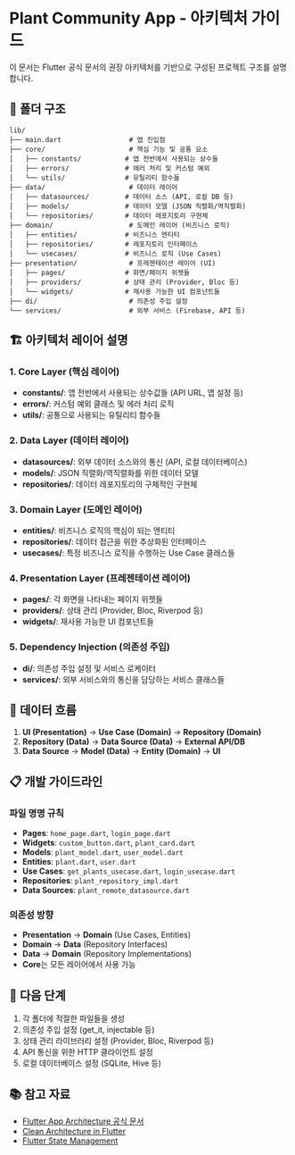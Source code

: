 # Plant Community App - 아키텍처 가이드

이 문서는 Flutter 공식 문서의 권장 아키텍처를 기반으로 구성된 프로젝트 구조를 설명합니다.

## 📁 폴더 구조

```
lib/
├── main.dart                 # 앱 진입점
├── core/                     # 핵심 기능 및 공통 요소
│   ├── constants/           # 앱 전반에서 사용되는 상수들
│   ├── errors/              # 에러 처리 및 커스텀 예외
│   └── utils/               # 유틸리티 함수들
├── data/                     # 데이터 레이어
│   ├── datasources/         # 데이터 소스 (API, 로컬 DB 등)
│   ├── models/              # 데이터 모델 (JSON 직렬화/역직렬화)
│   └── repositories/        # 데이터 레포지토리 구현체
├── domain/                   # 도메인 레이어 (비즈니스 로직)
│   ├── entities/            # 비즈니스 엔티티
│   ├── repositories/        # 레포지토리 인터페이스
│   └── usecases/            # 비즈니스 로직 (Use Cases)
├── presentation/             # 프레젠테이션 레이어 (UI)
│   ├── pages/               # 화면/페이지 위젯들
│   ├── providers/           # 상태 관리 (Provider, Bloc 등)
│   └── widgets/             # 재사용 가능한 UI 컴포넌트들
├── di/                       # 의존성 주입 설정
└── services/                 # 외부 서비스 (Firebase, API 등)
```

## 🏗️ 아키텍처 레이어 설명

### 1. Core Layer (핵심 레이어)
- **constants/**: 앱 전반에서 사용되는 상수값들 (API URL, 앱 설정 등)
- **errors/**: 커스텀 예외 클래스 및 에러 처리 로직
- **utils/**: 공통으로 사용되는 유틸리티 함수들

### 2. Data Layer (데이터 레이어)
- **datasources/**: 외부 데이터 소스와의 통신 (API, 로컬 데이터베이스)
- **models/**: JSON 직렬화/역직렬화를 위한 데이터 모델
- **repositories/**: 데이터 레포지토리의 구체적인 구현체

### 3. Domain Layer (도메인 레이어)
- **entities/**: 비즈니스 로직의 핵심이 되는 엔티티
- **repositories/**: 데이터 접근을 위한 추상화된 인터페이스
- **usecases/**: 특정 비즈니스 로직을 수행하는 Use Case 클래스들

### 4. Presentation Layer (프레젠테이션 레이어)
- **pages/**: 각 화면을 나타내는 페이지 위젯들
- **providers/**: 상태 관리 (Provider, Bloc, Riverpod 등)
- **widgets/**: 재사용 가능한 UI 컴포넌트들

### 5. Dependency Injection (의존성 주입)
- **di/**: 의존성 주입 설정 및 서비스 로케이터
- **services/**: 외부 서비스와의 통신을 담당하는 서비스 클래스들

## 🔄 데이터 흐름

1. **UI (Presentation)** → **Use Case (Domain)** → **Repository (Domain)**
2. **Repository (Data)** → **Data Source (Data)** → **External API/DB**
3. **Data Source** → **Model (Data)** → **Entity (Domain)** → **UI**

## 📋 개발 가이드라인

### 파일 명명 규칙
- **Pages**: `home_page.dart`, `login_page.dart`
- **Widgets**: `custom_button.dart`, `plant_card.dart`
- **Models**: `plant_model.dart`, `user_model.dart`
- **Entities**: `plant.dart`, `user.dart`
- **Use Cases**: `get_plants_usecase.dart`, `login_usecase.dart`
- **Repositories**: `plant_repository_impl.dart`
- **Data Sources**: `plant_remote_datasource.dart`

### 의존성 방향
- **Presentation** → **Domain** (Use Cases, Entities)
- **Domain** → **Data** (Repository Interfaces)
- **Data** → **Domain** (Repository Implementations)
- **Core**는 모든 레이어에서 사용 가능

## 🚀 다음 단계

1. 각 폴더에 적절한 파일들을 생성
2. 의존성 주입 설정 (get_it, injectable 등)
3. 상태 관리 라이브러리 설정 (Provider, Bloc, Riverpod 등)
4. API 통신을 위한 HTTP 클라이언트 설정
5. 로컬 데이터베이스 설정 (SQLite, Hive 등)

## 📚 참고 자료

- [Flutter App Architecture 공식 문서](https://docs.flutter.dev/app-architecture)
- [Clean Architecture in Flutter](https://blog.cleancoder.com/uncle-bob/2012/08/13/the-clean-architecture.html)
- [Flutter State Management](https://docs.flutter.dev/development/data-and-backend/state-mgmt)

